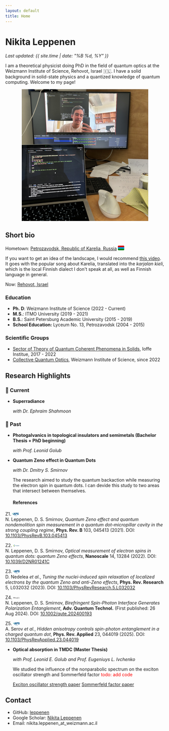 ```yaml
---
layout: default
title: Home
---
```


# Nikita Leppenen

_Last updated: {{ site.time | date: "%B %d, %Y" }}_

I am a theoretical physicist doing PhD in the field of quantum optics at the Weizmann Institute of Science, Rehovot, Israel 🇮🇱. I have a solid background in solid-state physics and a quantized knowledge of quantum computing. 
Welcome to my page! 

<p align="center">
  <img src="assets/IMG_0705.jpg" alt="My Photo" width="400" />
</p>


## Short bio

Hometown: [Petrozavodsk, Republic of Karelia, Russia](https://www.google.com/maps/place/Petrozavodsk,+Republic+of+Karelia,+Russia/@61.8417108,34.2363804,11z/data=!4m6!3m5!1s0x46a1ec3dd7bf1fe7:0xe49db0d89a0485d4!8m2!3d61.7781617!4d34.3640395!16zL20vMDFzaG5t?hl=en&entry=ttu&g_ep=EgoyMDI1MDMxOC4wIKXMDSoASAFQAw%3D%3D) <img src="assets/Karelia.png" alt="Karelia" width="20" style="vertical-align: text-bottom;" />

If you want to get an idea of the landscape, I would recommend [this video](https://www.youtube.com/watch?v=FhqalqZeEGg). It goes with the popular song about Karelia, translated into the *karjalan kieli*, which is the local Finnish dialect I don't speak at all, as well as Finnish language in general. 

Now: [Rehovot, Israel](https://www.google.com/maps/place/Rehovot/)

### Education
- **Ph. D**: Weizmann Institute of Science (2022 - Current)
- **M.S.**: ITMO University (2019 - 2021)
- **B.S.**: Saint Petersburg Academic University (2015 - 2019)
- **School Education:** Lyceum No. 13, Petrozavodsk (2004 - 2015)

### Scientific Groups 
- [Sector of Theory of Quantum Coherent Phenomena in Solids](https://www.ioffe.ru/coherent/), Ioffe Institue, 2017 - 2022
- [Collective Quantum Optics](https://www.weizmann.ac.il/chembiophys/shahmoon/home), Weizmann Institute of Science, since 2022



## Research Highlights 

### 🔬 Current

- **Superradiance**
  
  *with Dr. Ephraim Shahmoon*

### 📜 Past 

- **Photogalvanics in topological insulators and semimetals (Bachelor Thesis + PhD beginning)**

  *with Prof. Leonid Golub*

- **Quantum Zeno effect in Quantum Dots**

  *with Dr. Dmitry S. Smirnov*

  The research aimed to study the quantum backaction while measuring the electron spin in quantum dots. I can devide this study to two areas that intersect between themselves.

  #### References

Z1. <img src="assets/aps_logo.svg" alt="PRB" width="20" style="vertical-align:middle;" />  
   N. Leppenen, D. S. Smirnov, *Quantum Zeno effect and quantum nondemolition spin measurement in a quantum dot–micropillar cavity in the strong coupling regime*, **Phys. Rev. B** 103, 045413 (2021). DOI: [10.1103/PhysRevB.103.045413](https://doi.org/10.1103/PhysRevB.103.045413)

Z2. <img src="assets/rsc_logo.png" alt="Nanoscale" width="20" style="vertical-align:middle;" />  
   N. Leppenen, D. S. Smirnov, *Optical measurement of electron spins in quantum dots: quantum Zeno effects*, **Nanoscale** 14, 13284 (2022). DOI: [10.1039/D2NR01241C](https://doi.org/10.1039/D2NR01241C)

Z3. <img src="assets/aps_logo.svg" alt="PRResearch" width="20" style="vertical-align:middle;" />  
   D. Nedelea *et al.*, *Tuning the nuclei-induced spin relaxation of localized electrons by the quantum Zeno and anti-Zeno effects*, **Phys. Rev. Research** 5, L032032 (2023). DOI: [10.1103/PhysRevResearch.5.L032032](https://doi.org/10.1103/PhysRevResearch.5.L032032)

Z4. <img src="assets/Wiley_logo.svg" alt="Adv. Quantum Technol." width="20" style="vertical-align:middle;" />  
   N. Leppenen, D. S. Smirnov, *Birefringent Spin-Photon Interface Generates Polarization Entanglement*, **Adv. Quantum Technol.** (First published: 26 Aug 2024). DOI: [10.1002/qute.202400193](https://doi.org/10.1002/qute.202400193)

Z5. <img src="assets/aps_logo.svg" alt="PRApplied" width="20" style="vertical-align:middle;" />  
   A. Serov *et al.*, *Hidden anisotropy controls spin-photon entanglement in a charged quantum dot*, **Phys. Rev. Applied** 23, 044019 (2025). DOI: [10.1103/PhysRevApplied.23.044019](https://doi.org/10.1103/PhysRevApplied.23.044019)


- **Optical absorption in TMDC (Master Thesis)**

  *with Prof. Leonid E. Golub  and Prof. Eugeniuys L. Ivchenko*
  
  We studied the influence of the nonparabolic spectrum on the exciton oscillator strength and Sommerfeld factor <span style="color: red;">todo: add code</span>

  [Exciton oscillator strength paper](https://doi.org/10.1103/PhysRevB.102.155305) [Sommerfeld factor paper](https://doi.org/10.1103/PhysRevB.103.235311)




## Contact

- GitHub: [leppenen](https://github.com/leppenen)
- Google Scholar: [Nikita Leppenen](https://scholar.google.com/citations?user=idd_-k8AAAAJ&hl=en)
- Email: nikita.leppenen_at_weizmann.ac.il

